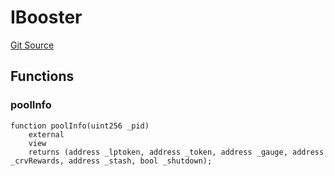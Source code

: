 # IBooster
[Git Source](https://github.com/larrythecucumber321/protocol/blob/aabf2c9d4120808940fb3be9193cb66ea71ac351/contracts/plugins/assets/convex/vendor/ConvexStakingWrapper.sol)


## Functions
### poolInfo


```solidity
function poolInfo(uint256 _pid)
    external
    view
    returns (address _lptoken, address _token, address _gauge, address _crvRewards, address _stash, bool _shutdown);
```

